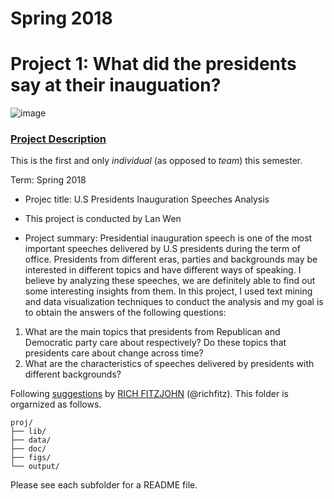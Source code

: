 # Spring 2018
# Project 1: What did the presidents say at their inauguation?

![image](figs/title.jpg)

### [Project Description](doc/)
This is the first and only *individual* (as opposed to *team*) this semester. 

Term: Spring 2018

+ Projec title: U.S Presidents Inauguration Speeches Analysis
+ This project is conducted by Lan Wen

+ Project summary: Presidential inauguration speech is one of the most important speeches delivered by U.S presidents during the term of office. Presidents from different eras, parties and backgrounds may be interested in different topics and have different ways of speaking. I believe by analyzing these speeches, we are definitely able to find out some interesting insights from them. In this project, I used text mining and data visualization techniques to conduct the analysis and my goal is to obtain the answers of the following questions:
1. What are the main topics that presidents from Republican and Democratic party care about respectively? Do these topics that presidents care about change across time?
2. What are the characteristics of speeches delivered by presidents with different backgrounds?

Following [suggestions](http://nicercode.github.io/blog/2013-04-05-projects/) by [RICH FITZJOHN](http://nicercode.github.io/about/#Team) (@richfitz). This folder is orgarnized as follows.

```
proj/
├── lib/
├── data/
├── doc/
├── figs/
└── output/
```

Please see each subfolder for a README file.
